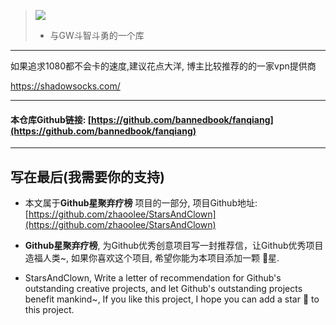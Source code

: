 
> ![](https://upload-images.jianshu.io/upload_images/3203841-67e30df84f80079a.png?imageMogr2/auto-orient/strip%7CimageView2/2/w/1240)
> - 与GW斗智斗勇的一个库

---

如果追求1080都不会卡的速度,建议花点大洋, 博主比较推荐的的一家vpn提供商

https://shadowsocks.com/

---

#### 本仓库Github链接: [https://github.com/bannedbook/fanqiang](https://github.com/bannedbook/fanqiang)

---

## 写在最后(我需要你的支持)
- 本文属于**Github星聚弃疗榜** 项目的一部分, 项目Github地址: [https://github.com/zhaoolee/StarsAndClown](https://github.com/zhaoolee/StarsAndClown)

- **Github星聚弃疗榜**, 为Github优秀创意项目写一封推荐信，让Github优秀项目造福人类~, 如果你喜欢这个项目, 希望你能为本项目添加一颗 🌟星.

- StarsAndClown, Write a letter of recommendation for Github's outstanding creative projects, and let Github's outstanding projects benefit mankind~, If you like this project, I hope you can add a star 🌟 to this project.

